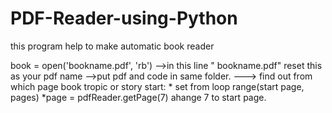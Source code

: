 # PDF-Reader-using-Python
this program help to make automatic book reader

book = open('bookname.pdf', 'rb')
-->in this line " bookname.pdf" reset this as your pdf name
-->put pdf and code in same folder.
---> find out from which page book tropic or story start:
     * set from loop range(start page, pages)
     *page = pdfReader.getPage(7) ahange 7 to start page.

